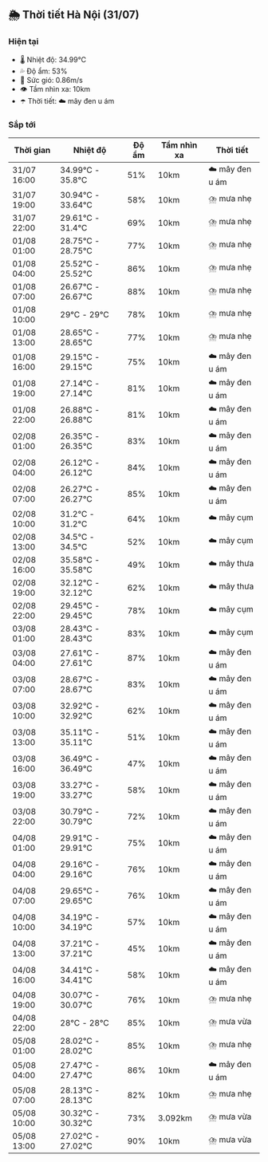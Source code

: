 ## 🌦️ Thời tiết Hà Nội (31/07)

### Hiện tại

- 🌡️ Nhiệt độ: 34.99℃
- 💦 Độ ẩm: 53%
- 💨 Sức gió: 0.86m/s
- 👁️ Tầm nhìn xa: 10km
- ☂️ Thời tiết: ☁️ mây đen u ám

### Sắp tới

| Thời gian | Nhiệt độ | Độ ẩm | Tầm nhìn xa | Thời tiết |
| --- | --- | --- | --- | --- |
| 31/07 16:00 | 34.99℃ - 35.8℃ | 51% | 10km | ☁️ mây đen u ám |
| 31/07 19:00 | 30.94℃ - 33.64℃ | 58% | 10km | ⛈️ mưa nhẹ |
| 31/07 22:00 | 29.61℃ - 31.4℃ | 69% | 10km | ⛈️ mưa nhẹ |
| 01/08 01:00 | 28.75℃ - 28.75℃ | 77% | 10km | ⛈️ mưa nhẹ |
| 01/08 04:00 | 25.52℃ - 25.52℃ | 86% | 10km | ⛈️ mưa nhẹ |
| 01/08 07:00 | 26.67℃ - 26.67℃ | 88% | 10km | ⛈️ mưa nhẹ |
| 01/08 10:00 | 29℃ - 29℃ | 78% | 10km | ⛈️ mưa nhẹ |
| 01/08 13:00 | 28.65℃ - 28.65℃ | 77% | 10km | ⛈️ mưa nhẹ |
| 01/08 16:00 | 29.15℃ - 29.15℃ | 75% | 10km | ☁️ mây đen u ám |
| 01/08 19:00 | 27.14℃ - 27.14℃ | 81% | 10km | ☁️ mây đen u ám |
| 01/08 22:00 | 26.88℃ - 26.88℃ | 81% | 10km | ☁️ mây đen u ám |
| 02/08 01:00 | 26.35℃ - 26.35℃ | 83% | 10km | ☁️ mây đen u ám |
| 02/08 04:00 | 26.12℃ - 26.12℃ | 84% | 10km | ☁️ mây đen u ám |
| 02/08 07:00 | 26.27℃ - 26.27℃ | 85% | 10km | ☁️ mây đen u ám |
| 02/08 10:00 | 31.2℃ - 31.2℃ | 64% | 10km | ☁️ mây cụm |
| 02/08 13:00 | 34.5℃ - 34.5℃ | 52% | 10km | ☁️ mây cụm |
| 02/08 16:00 | 35.58℃ - 35.58℃ | 49% | 10km | ☁️ mây thưa |
| 02/08 19:00 | 32.12℃ - 32.12℃ | 62% | 10km | ☁️ mây thưa |
| 02/08 22:00 | 29.45℃ - 29.45℃ | 78% | 10km | ☁️ mây cụm |
| 03/08 01:00 | 28.43℃ - 28.43℃ | 83% | 10km | ☁️ mây cụm |
| 03/08 04:00 | 27.61℃ - 27.61℃ | 87% | 10km | ☁️ mây đen u ám |
| 03/08 07:00 | 28.67℃ - 28.67℃ | 83% | 10km | ☁️ mây đen u ám |
| 03/08 10:00 | 32.92℃ - 32.92℃ | 62% | 10km | ☁️ mây đen u ám |
| 03/08 13:00 | 35.11℃ - 35.11℃ | 51% | 10km | ☁️ mây đen u ám |
| 03/08 16:00 | 36.49℃ - 36.49℃ | 47% | 10km | ☁️ mây đen u ám |
| 03/08 19:00 | 33.27℃ - 33.27℃ | 58% | 10km | ☁️ mây đen u ám |
| 03/08 22:00 | 30.79℃ - 30.79℃ | 72% | 10km | ☁️ mây đen u ám |
| 04/08 01:00 | 29.91℃ - 29.91℃ | 75% | 10km | ☁️ mây đen u ám |
| 04/08 04:00 | 29.16℃ - 29.16℃ | 76% | 10km | ☁️ mây đen u ám |
| 04/08 07:00 | 29.65℃ - 29.65℃ | 76% | 10km | ☁️ mây đen u ám |
| 04/08 10:00 | 34.19℃ - 34.19℃ | 57% | 10km | ☁️ mây đen u ám |
| 04/08 13:00 | 37.21℃ - 37.21℃ | 45% | 10km | ☁️ mây đen u ám |
| 04/08 16:00 | 34.41℃ - 34.41℃ | 58% | 10km | ☁️ mây đen u ám |
| 04/08 19:00 | 30.07℃ - 30.07℃ | 76% | 10km | ⛈️ mưa nhẹ |
| 04/08 22:00 | 28℃ - 28℃ | 85% | 10km | ⛈️ mưa vừa |
| 05/08 01:00 | 28.02℃ - 28.02℃ | 85% | 10km | ⛈️ mưa nhẹ |
| 05/08 04:00 | 27.47℃ - 27.47℃ | 86% | 10km | ☁️ mây đen u ám |
| 05/08 07:00 | 28.13℃ - 28.13℃ | 82% | 10km | ⛈️ mưa nhẹ |
| 05/08 10:00 | 30.32℃ - 30.32℃ | 73% | 3.092km | ⛈️ mưa vừa |
| 05/08 13:00 | 27.02℃ - 27.02℃ | 90% | 10km | ⛈️ mưa vừa |
